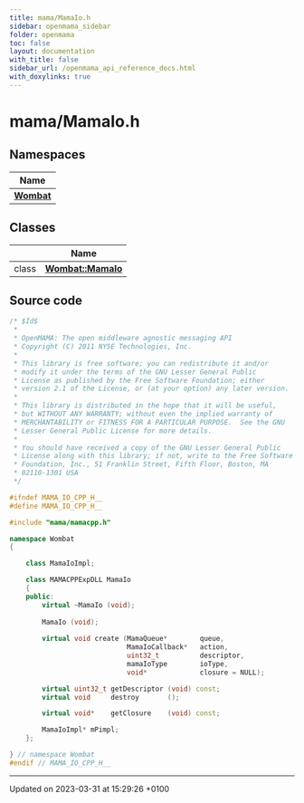 ```yaml
---
title: mama/MamaIo.h
sidebar: openmama_sidebar
folder: openmama
toc: false
layout: documentation
with_title: false
sidebar_url: /openmama_api_reference_docs.html
with_doxylinks: true
---
```


# mama/MamaIo.h



## Namespaces

| Name           |
| -------------- |
| **[Wombat](namespaceWombat.html)**  |

## Classes

|                | Name           |
| -------------- | -------------- |
| class | **[Wombat::MamaIo](classWombat_1_1MamaIo.html)**  |




## Source code

```cpp
/* $Id$
 *
 * OpenMAMA: The open middleware agnostic messaging API
 * Copyright (C) 2011 NYSE Technologies, Inc.
 *
 * This library is free software; you can redistribute it and/or
 * modify it under the terms of the GNU Lesser General Public
 * License as published by the Free Software Foundation; either
 * version 2.1 of the License, or (at your option) any later version.
 *
 * This library is distributed in the hope that it will be useful,
 * but WITHOUT ANY WARRANTY; without even the implied warranty of
 * MERCHANTABILITY or FITNESS FOR A PARTICULAR PURPOSE.  See the GNU
 * Lesser General Public License for more details.
 *
 * You should have received a copy of the GNU Lesser General Public
 * License along with this library; if not, write to the Free Software
 * Foundation, Inc., 51 Franklin Street, Fifth Floor, Boston, MA
 * 02110-1301 USA
 */

#ifndef MAMA_IO_CPP_H__
#define MAMA_IO_CPP_H__

#include "mama/mamacpp.h"

namespace Wombat 
{

    class MamaIoImpl;

    class MAMACPPExpDLL MamaIo
    {
    public:
        virtual ~MamaIo (void);
        
        MamaIo (void);
        
        virtual void create (MamaQueue*        queue,
                             MamaIoCallback*   action, 
                             uint32_t          descriptor,
                             mamaIoType        ioType,
                             void*             closure = NULL);

        virtual uint32_t getDescriptor (void) const;
        virtual void     destroy       ();

        virtual void*    getClosure    (void) const;

        MamaIoImpl* mPimpl;
    };

} // namespace Wombat
#endif // MAMA_IO_CPP_H__
```


-------------------------------

Updated on 2023-03-31 at 15:29:26 +0100
